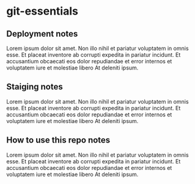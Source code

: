 # git-essentials

## Deployment notes
Lorem ipsum dolor sit amet. Non illo nihil et pariatur voluptatem in omnis esse. Et placeat inventore ab corrupti expedita in pariatur incidunt. Et accusantium obcaecati eos dolor repudiandae et error internos et voluptatem iure et molestiae libero At deleniti ipsum.

## Staiging notes
Lorem ipsum dolor sit amet. Non illo nihil et pariatur voluptatem in omnis esse. Et placeat inventore ab corrupti expedita in pariatur incidunt. Et accusantium obcaecati eos dolor repudiandae et error internos et voluptatem iure et molestiae libero At deleniti ipsum.

## How to use this repo notes
Lorem ipsum dolor sit amet. Non illo nihil et pariatur voluptatem in omnis esse. Et placeat inventore ab corrupti expedita in pariatur incidunt. Et accusantium obcaecati eos dolor repudiandae et error internos et voluptatem iure et molestiae libero At deleniti ipsum.
